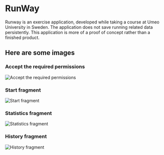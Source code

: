 # RunWay
Runway is an exercise application, developed while taking a course at Umeo University in Sweden. The application does not save running related data persistently. This application is more of a proof of concept rather than a finished product.

## Here are some images
### Accept the required permissions
![Accept the required permissions](Images/Screenshot_1516365139.png)
### Start fragment
![Start fragment](Images/Screenshot_1516366152.png)
### Statistics fragment
![Statistics fragment](Images/Screenshot_1516366155.png)
### History fragment
![History fragment](Images/Screenshot_1516366160.png)


